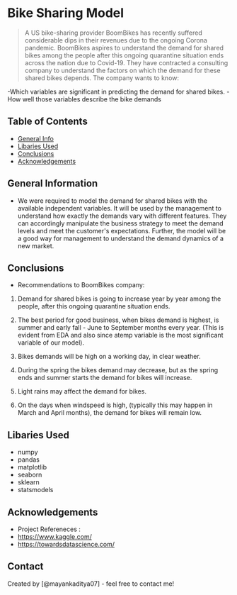 # Bike Sharing Model
> A US bike-sharing provider BoomBikes has recently suffered considerable dips in their revenues due to the ongoing Corona pandemic. BoomBikes aspires to understand the demand for shared bikes among the people after this ongoing quarantine situation ends across the nation due to Covid-19. They have contracted a consulting company to understand the factors on which the demand for these shared bikes depends.
The company wants to know:

-Which variables are significant in predicting the demand for shared bikes.
-How well those variables describe the bike demands


## Table of Contents
* [General Info](#general-information)
* [Libaries Used](#libaries-used)
* [Conclusions](#conclusions)
* [Acknowledgements](#acknowledgements)


## General Information
- We were required to model the demand for shared bikes with the available independent variables. It will be used by the management to understand how exactly the demands vary with different features. They can accordingly manipulate the business strategy to meet the demand levels and meet the customer's expectations. Further, the model will be a good way for management to understand the demand dynamics of a new market. 


## Conclusions
- Recommendations to BoomBikes company:
1. Demand for shared bikes is going to increase year by year among the people, after this ongoing quarantine situation ends.

2. The best period for good business, when bikes demand is highest, is summer and early fall - June to September months every year. (This is evident from EDA and also since atemp variable is the most significant variable of our model).

3. Bikes demands will be high on a working day, in clear weather.

4. During the spring the bikes demand may decrease, but as the spring ends and summer starts the demand for bikes will increase.

5. Light rains may affect the demand for bikes.

6. On the days when windspeed is high, (typically this may happen in March and April months), the demand for bikes will remain low.


## Libaries Used
- numpy
- pandas 
- matplotlib
- seaborn
- sklearn
- statsmodels


## Acknowledgements

- Project Refereneces : 
- https://www.kaggle.com/
- https://towardsdatascience.com/


## Contact
Created by [@mayankaditya07] - feel free to contact me!


